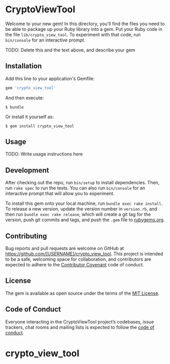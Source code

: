 # CryptoViewTool

Welcome to your new gem! In this directory, you'll find the files you need to be able to package up your Ruby library into a gem. Put your Ruby code in the file `lib/crypto_view_tool`. To experiment with that code, run `bin/console` for an interactive prompt.

TODO: Delete this and the text above, and describe your gem

## Installation

Add this line to your application's Gemfile:

```ruby
gem 'crypto_view_tool'
```

And then execute:

    $ bundle

Or install it yourself as:

    $ gem install crypto_view_tool

## Usage

TODO: Write usage instructions here

## Development

After checking out the repo, run `bin/setup` to install dependencies. Then, run `rake spec` to run the tests. You can also run `bin/console` for an interactive prompt that will allow you to experiment.

To install this gem onto your local machine, run `bundle exec rake install`. To release a new version, update the version number in `version.rb`, and then run `bundle exec rake release`, which will create a git tag for the version, push git commits and tags, and push the `.gem` file to [rubygems.org](https://rubygems.org).

## Contributing

Bug reports and pull requests are welcome on GitHub at https://github.com/[USERNAME]/crypto_view_tool. This project is intended to be a safe, welcoming space for collaboration, and contributors are expected to adhere to the [Contributor Covenant](http://contributor-covenant.org) code of conduct.

## License

The gem is available as open source under the terms of the [MIT License](https://opensource.org/licenses/MIT).

## Code of Conduct

Everyone interacting in the CryptoViewTool project’s codebases, issue trackers, chat rooms and mailing lists is expected to follow the [code of conduct](https://github.com/[USERNAME]/crypto_view_tool/blob/master/CODE_OF_CONDUCT.md).
# crypto_view_tool

